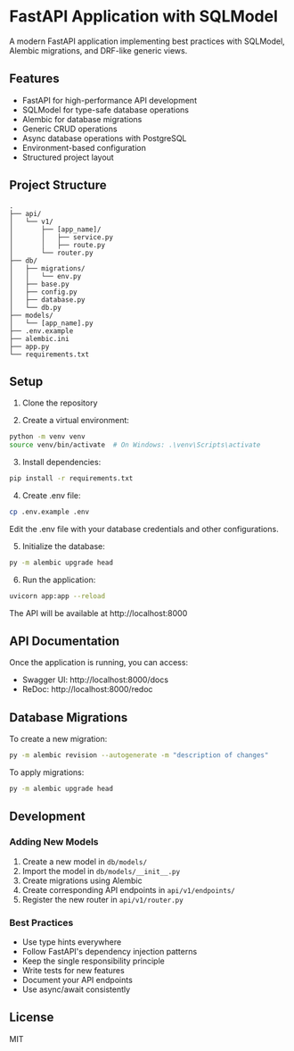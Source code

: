 # FastAPI Application with SQLModel

A modern FastAPI application implementing best practices with SQLModel, Alembic migrations, and DRF-like generic views.

## Features

- FastAPI for high-performance API development
- SQLModel for type-safe database operations
- Alembic for database migrations
- Generic CRUD operations
- Async database operations with PostgreSQL
- Environment-based configuration
- Structured project layout

## Project Structure

```
.
├── api/
│   └── v1/
│       ├── [app_name]/
│       │   ├── service.py
│       │   ├── route.py
│       └── router.py
├── db/
│   ├── migrations/
│   │   └── env.py
│   ├── base.py
│   ├── config.py
│   ├── database.py
│   └── db.py
├── models/
│   └── [app_name].py
├── .env.example
├── alembic.ini
├── app.py
└── requirements.txt
```

## Setup

1. Clone the repository

2. Create a virtual environment:
```bash
python -m venv venv
source venv/bin/activate  # On Windows: .\venv\Scripts\activate
```

3. Install dependencies:
```bash
pip install -r requirements.txt
```

4. Create .env file:
```bash
cp .env.example .env
```
Edit the .env file with your database credentials and other configurations.

5. Initialize the database:
```bash
py -m alembic upgrade head
```

6. Run the application:
```bash
uvicorn app:app --reload
```

The API will be available at http://localhost:8000

## API Documentation

Once the application is running, you can access:
- Swagger UI: http://localhost:8000/docs
- ReDoc: http://localhost:8000/redoc

## Database Migrations

To create a new migration:
```bash
py -m alembic revision --autogenerate -m "description of changes"
```

To apply migrations:
```bash
py -m alembic upgrade head
```

## Development

### Adding New Models

1. Create a new model in `db/models/`
2. Import the model in `db/models/__init__.py`
3. Create migrations using Alembic
4. Create corresponding API endpoints in `api/v1/endpoints/`
5. Register the new router in `api/v1/router.py`

### Best Practices

- Use type hints everywhere
- Follow FastAPI's dependency injection patterns
- Keep the single responsibility principle
- Write tests for new features
- Document your API endpoints
- Use async/await consistently

## License

MIT